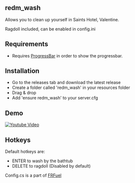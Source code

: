 ## redm_wash
Allows you to clean up yourself in Saints Hotel, Valentine.

Ragdoll included, can be enabled in config.ini

## Requirements
- Requires [ProgressBar](https://github.com/PokeSerGG/RedM-ProgressBar) in order to show the progressbar.

## Installation
* Go to the releases tab and download the latest release
* Create a folder called 'redm_wash' in your resources folder
* Drag & drop
* Add 'ensure redm_wash' to your server.cfg

## Demo
[![Youtube Video](http://i3.ytimg.com/vi/eYyhJ-jSqj0/maxresdefault.jpg)](https://youtu.be/eYyhJ-jSqj0)

## Hotkeys
Default hotkeys are:
* ENTER to wash by the bathtub
* DELETE to ragdoll (Disabled by default)




Config.cs is a part of [FRFuel](https://github.com/thers/FRFuel)
